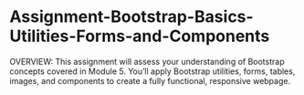 # Assignment-Bootstrap-Basics-Utilities-Forms-and-Components
OVERVIEW: This assignment will assess your understanding of Bootstrap concepts covered in Module 5. You’ll apply Bootstrap utilities, forms, tables, images, and components to create a fully functional, responsive webpage.
